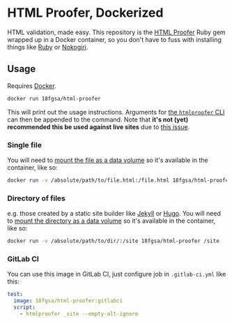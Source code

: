 # HTML Proofer, Dockerized

HTML validation, made easy. This repository is the [HTML Proofer](https://github.com/gjtorikian/html-proofer) Ruby gem wrapped up in a Docker container, so you don't have to fuss with installing things like [Ruby](https://www.ruby-lang.org/) or [Nokogiri](http://www.nokogiri.org/).

## Usage

Requires [Docker](https://www.docker.com/).

```bash
docker run 18fgsa/html-proofer
```

This will print out the usage instructions. Arguments for [the `htmlproofer` CLI](https://github.com/gjtorikian/html-proofer#using-on-the-command-line) can then be appended to the command. Note that **it's not (yet) recommended this be used against live sites** due to [this issue](https://github.com/gjtorikian/html-proofer/issues/334).

### Single file

You will need to [mount the file as a data volume](https://docs.docker.com/engine/userguide/containers/dockervolumes/#mount-a-host-file-as-a-data-volume) so it's available in the container, like so:

```bash
docker run -v /absolute/path/to/file.html:/file.html 18fgsa/html-proofer /file.html
```

### Directory of files

e.g. those created by a static site builder like [Jekyll](http://jekyllrb.com/) or [Hugo](https://gohugo.io/). You will need to [mount the directory as a data volume](https://docs.docker.com/engine/userguide/containers/dockervolumes/#mount-a-host-directory-as-a-data-volume) so it's available in the container, like so:

```bash
docker run -v /absolute/path/to/dir/:/site 18fgsa/html-proofer /site
```

### GitLab CI

You can use this image in GitLab CI, just configure job in `.gitlab-ci.yml` like this:

```yaml
test:
  image: 18fgsa/html-proofer:gitlabci
  script:
    - htmlproofer _site --empty-alt-ignore
```
